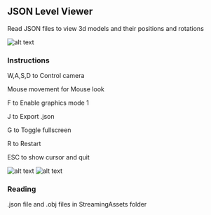 ## JSON Level Viewer

Read JSON files to view 3d models and their positions and rotations

![alt text](https://keehanroberts.com/images/github/json_viewer_0.png "JSON Level Viewer Screenshot 0")

### Instructions

W,A,S,D to Control camera

Mouse movement for Mouse look

F to Enable graphics mode 1

J to Export .json

G to Toggle fullscreen

R to Restart

ESC to show cursor and quit

![alt text](https://keehanroberts.com/images/github/json_viewer_1.png "JSON Level Viewer Screenshot 1")
![alt text](https://keehanroberts.com/images/github/json_viewer_2.png "JSON Level Viewer Screenshot 2")

### Reading

.json file and .obj files in StreamingAssets folder
